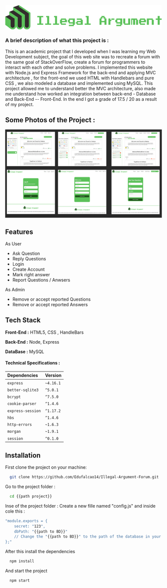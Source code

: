  <img src="/picsForDocs/logoForGitHub.png" alt="My cool logo"/>

### A brief description of what this project is :
This is an academic project that I developed when I was learning my Web Development subject, the goal of this web site was to recreate a forum with the same goal of StackOverFlow, create a forum for programmers to interact with each other and solve problems. I implemented this website with Node.js and Express Framework for the back-end and applying MVC architecture , for the front-end we used HTML with Handlebars and pure CSS , we also modeled a database and implemented using MySQL.
This project allowed me to understand better the MVC architecture, also made me understand how worked an integration between back-end - Database and Back-End -- Front-End.
In the end I got a grade of 17.5 / 20 as a result of my project.

## Some Photos of the Project : 

<img src="/picsForDocs/MONTAGE.png" alt="PICTURES OF THE PROJECT"/>

## Features

As User
- Ask Question 
- Reply Questions
- Login
- Create Account
- Mark right answer
- Report Questions / Anwsers

As Admin

- Remove or accept reported Questions
- Remove or accept reported Answers

## Tech Stack

**Front-End :** HTML5, CSS , HandleBars

**Back-End :** Node, Express

**DataBase :** MySQL

#### Technical Specifications : 


| Dependencies | Version  |
| :--------    | :------- |
| `express`            | `~4.16.1`|
|   `better-sqlite3`   | `^5.0.1` |
|   `bcrypt`           | `^7.5.0 `|
| `cookie-parser`      | `^1.4.6` |
| `express-session`    | `^1.17.2`|
| `hbs`                | `^1.4.6` |
| `http-errors `       | `~1.6.3` |
| `morgan`             | `~1.9.1` |
| `session`            | `^0.1.0` |


## Installation

First clone the project on your machine:
```bash
  git clone https://github.com/Edufalcao14/Illegal-Argument-Forum.git
```
Go to the project folder :
```bash
  cd {{path project}}
```
Inse of the project folder :
Create a new fille named "config.js" and inside cole this :
```bash
"module.exports = {
    secret: "123",
    dbPath: "{{path to BD}}"
    // Change the "{{path to BD}}" to the path of the database in your machine.
};"
```
After this install the dependencies

```bash
  npm install
```

And start the project 

```bash
  npm start
```
